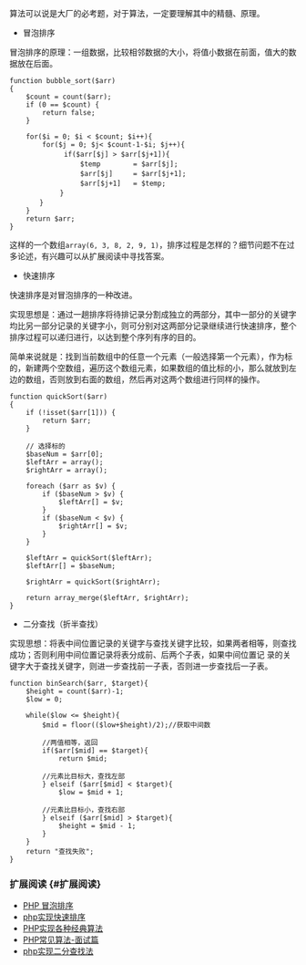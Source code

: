 算法可以说是大厂的必考题，对于算法，一定要理解其中的精髓、原理。

* 冒泡排序

冒泡排序的原理：一组数据，比较相邻数据的大小，将值小数据在前面，值大的数据放在后面。

```
function bubble_sort($arr)  
{  
    $count = count($arr);  
    if (0 == $count) {
        return false;  
    }

    for($i = 0; $i < $count; $i++){  
        for($j = 0; $j< $count-1-$i; $j++){
          　　if($arr[$j] > $arr[$j+1]){
              　　$temp        = $arr[$j];
              　　$arr[$j]     = $arr[$j+1];
              　　$arr[$j+1]   = $temp;
         　　}
   　　 }
    }  
    return $arr;  
}
```

这样的一个数组`array(6, 3, 8, 2, 9, 1)`，排序过程是怎样的？细节问题不在过多论述，有兴趣可以从扩展阅读中寻找答案。

* 快速排序

快速排序是对冒泡排序的一种改进。

实现思想是：通过一趟排序将待排记录分割成独立的两部分，其中一部分的关键字均比另一部分记录的关键字小，则可分别对这两部分记录继续进行快速排序，整个排序过程可以递归进行，以达到整个序列有序的目的。

简单来说就是：找到当前数组中的任意一个元素（一般选择第一个元素），作为标的，新建两个空数组，遍历这个数组元素，如果数组的值比标的小，那么就放到左边的数组，否则放到右面的数组，然后再对这两个数组进行同样的操作。

```
function quickSort($arr)
{
    if (!isset($arr[1])) {
        return $arr;
    }

    // 选择标的
    $baseNum = $arr[0];
    $leftArr = array();
    $rightArr = array();

    foreach ($arr as $v) {
        if ($baseNum > $v) {
            $leftArr[] = $v;
        } 
        if ($baseNum < $v) {
            $rightArr[] = $v;
        }
    }

    $leftArr = quickSort($leftArr);
    $leftArr[] = $baseNum;

    $rightArr = quickSort($rightArr);

    return array_merge($leftArr, $rightArr);
}
```

* 二分查找（折半查找）

实现思想：将表中间位置记录的关键字与查找关键字比较，如果两者相等，则查找成功；否则利用中间位置记录将表分成前、后两个子表，如果中间位置记 录的关键字大于查找关键字，则进一步查找前一子表，否则进一步查找后一子表。

```
function binSearch($arr, $target){  
    $height = count($arr)-1;  
    $low = 0;  

    while($low <= $height){  
        $mid = floor(($low+$height)/2);//获取中间数

        //两值相等，返回 
        if($arr[$mid] == $target){  
            return $mid; 

        //元素比目标大，查找左部 
        } elseif ($arr[$mid] < $target){
            $low = $mid + 1;  

        //元素比目标小，查找右部
        } elseif ($arr[$mid] > $target){  
            $height = $mid - 1;  
        }  
    }  
    return "查找失败";  
}
```

### 扩展阅读 {#扩展阅读}

* [PHP 冒泡排序](https://www.cnblogs.com/wgq123/p/6529450.html)
* [php实现快速排序](https://www.cnblogs.com/wangjingwangjing/p/5241486.html)
* [PHP实现各种经典算法](https://www.cnblogs.com/hellohell/p/5718175.html)
* [PHP常见算法-面试篇](http://www.cnblogs.com/zswordsman/p/5824599.html)
* [php实现二分查找法](https://www.cnblogs.com/wangjingwangjing/p/5206711.html)




